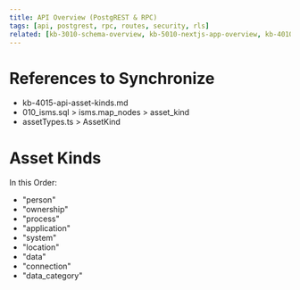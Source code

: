 ```yaml
--- 
title: API Overview (PostgREST & RPC) 
tags: [api, postgrest, rpc, routes, security, rls] 
related: [kb-3010-schema-overview, kb-5010-nextjs-app-overview, kb-4010-api-overview] 
--- 
```


# References to Synchronize
- kb-4015-api-asset-kinds.md
- 010_isms.sql > isms.map_nodes > asset_kind
- assetTypes.ts > AssetKind

# Asset Kinds 
In this Order:
- "person"
- "ownership"
- "process"
- "application"
- "system"
- "location"
- "data"
- "connection"
- "data_category"